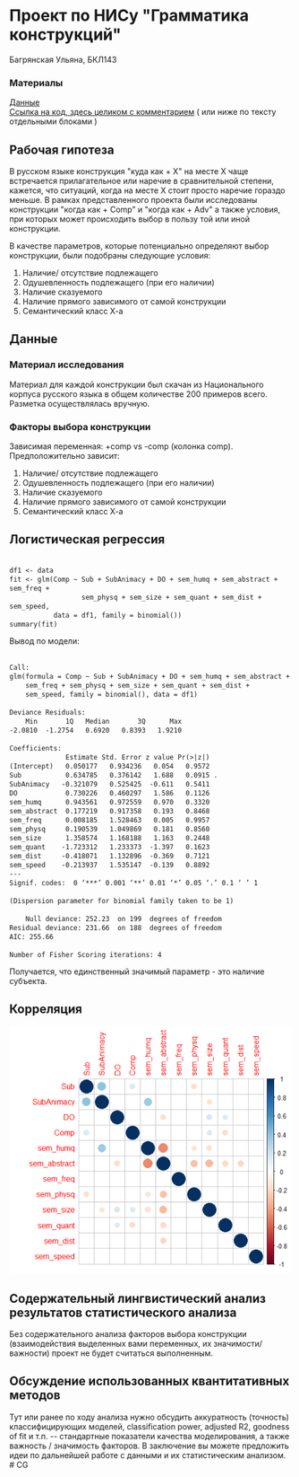 # Проект по НИСу "Грамматика конструкций"
Багрянская Ульяна, БКЛ143

### Материалы
[Данные](https://github.com/UlyanaBagryanskaya/CG/blob/master/kuda_kak_nar.xml)  
[Ссылка на код, здесь целиком с комментарием](https://github.com/...) ( или ниже по тексту отдельными блоками )

## Рабочая гипотеза

В русском языке конструкция "куда как + Х" на месте Х чаще встречается прилагательное или наречие в сравнительной степени, кажется, что ситуаций, когда на месте Х стоит просто наречие гораздо меньше. В рамках представленного проекта были исследованы конструкции "когда как + Comp" и "когда как + Adv" а также условия, при которых может происходить выбор в пользу той или иной конструкции.

В качестве параметров, которые потенциально определяют выбор конструкции, были подобраны следующие условия:
1. Наличие/ отсутствие подлежащего
2. Одушевленность подлежащего (при его наличии)
3. Наличие сказуемого
4. Наличие прямого зависимого от самой конструкции
5. Семантический класс Х-а

## Данные

### Материал исследования
Материал для каждой конструкции был скачан из Национального корпуса русского языка в общем количестве 200 примеров всего. Разметка осуществлялась вручную. 

### Факторы выбора конструкции
Зависимая переменная: +comp vs -comp (колонка comp). Предположительно зависит:
1. Наличие/ отсутствие подлежащего
2. Одушевленность подлежащего (при его наличии)
3. Наличие сказуемого
4. Наличие прямого зависимого от самой конструкции
5. Семантический класс Х-а

## Логистическая регрессия
<pre><code>
df1 <- data
fit <- glm(Comp ~ Sub + SubAnimacy + DO + sem_humq + sem_abstract + sem_freq +
                  sem_physq + sem_size + sem_quant + sem_dist + sem_speed,
           data = df1, family = binomial()) 
summary(fit)
</code></pre>

Вывод по модели:
<pre><code>
Call:
glm(formula = Comp ~ Sub + SubAnimacy + DO + sem_humq + sem_abstract + 
    sem_freq + sem_physq + sem_size + sem_quant + sem_dist + 
    sem_speed, family = binomial(), data = df1)

Deviance Residuals: 
    Min       1Q   Median       3Q      Max  
-2.0810  -1.2754   0.6920   0.8393   1.9210  

Coefficients:
              Estimate Std. Error z value Pr(>|z|)  
(Intercept)   0.050177   0.934236   0.054   0.9572  
Sub           0.634785   0.376142   1.688   0.0915 .
SubAnimacy   -0.321079   0.525425  -0.611   0.5411  
DO            0.730226   0.460297   1.586   0.1126  
sem_humq      0.943561   0.972559   0.970   0.3320  
sem_abstract  0.177219   0.917358   0.193   0.8468  
sem_freq      0.008185   1.528463   0.005   0.9957  
sem_physq     0.190539   1.049869   0.181   0.8560  
sem_size      1.358574   1.168188   1.163   0.2448  
sem_quant    -1.723312   1.233373  -1.397   0.1623  
sem_dist     -0.418071   1.132896  -0.369   0.7121  
sem_speed    -0.213937   1.535147  -0.139   0.8892  
---
Signif. codes:  0 ‘***’ 0.001 ‘**’ 0.01 ‘*’ 0.05 ‘.’ 0.1 ‘ ’ 1

(Dispersion parameter for binomial family taken to be 1)

    Null deviance: 252.23  on 199  degrees of freedom
Residual deviance: 231.66  on 188  degrees of freedom
AIC: 255.66

Number of Fisher Scoring iterations: 4
</code></pre>

Получается, что единственный значимый параметр - это наличие субъекта.

## Корреляция
![Корреляция](/correlation.png)

## Содержательный лингвистический анализ результатов статистического анализа
Без содержательного анализа факторов выбора конструкции (взаимодействия выделенных вами переменных, их значимости/важности) проект не будет считаться выполненным.   

## Обсуждение использованных квантитативных методов
Тут или ранее по ходу анализа нужно обсудить аккуратность (точность) классифицирующих моделей, classification power, adjusted R2, goodness of fit и т.п. -- стандартные показатели качества моделирования, а также важность / значимость факторов. 
В заключение вы можете предложить идеи по дальнейшей работе с данными и их статистическим анализом. # CG
